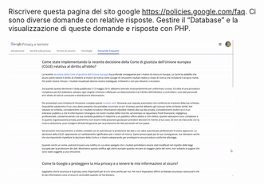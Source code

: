 Riscrivere questa pagina del sito google https://policies.google.com/faq.
Ci sono diverse domande con relative risposte. 
Gestire il “Database” e la visualizzazione di queste domande e risposte con PHP.

![](gif.gif)

